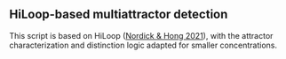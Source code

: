 ## HiLoop-based multiattractor detection

This script is based on HiLoop ([Nordick & Hong 2021](https://bmcbioinformatics.biomedcentral.com/articles/10.1186/s12859-021-04405-z)), with the attractor characterization and distinction logic adapted for smaller concentrations.

